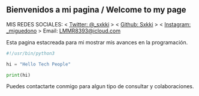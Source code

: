 ## Bienvenidos a mi pagina / Welcome to my page

MIS REDES SOCIALES:
< [Twitter: @_sxkki](https://twitter.com/_sxkki) > < [Github: Sxkki](https://github.com/sxkki) > < [Instagram: _miguedono](https://www.instagram.com/_miguedono/) >
Email: LMMR8393@icloud.com

Esta pagina estacreada para mi mostrar mis avances en la programación.

```Python
#!/usr/bin/python3

hi = "Hello Tech People"

print(hi)
```

Puedes contactarte conmigo para algun tipo de consultar y colaboraciones.
